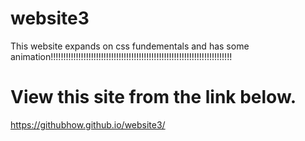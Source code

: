 # website3
This website expands on css fundementals and has some animation!!!!!!!!!!!!!!!!!!!!!!!!!!!!!!!!!!!!!!!!!!!!!!!!!!!!!!!!!!!!!!!!!!!!!!!!
# View this site from the link below.
https://githubhow.github.io/website3/